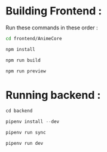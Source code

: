 # Building Frontend :

Run these commands in these order :

```bash
cd frontend/AnimeCore
```

```bash
npm install
```

```bash
npm run build
```

```bash
npm run preview
```


# Running backend :

```python
cd backend
```


```python
pipenv install --dev
```

```python
pipenv run sync
```


```python
pipenv run dev
```
